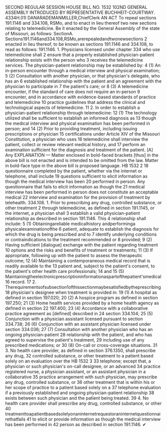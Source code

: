 SECOND REGULAR SESSION
HOUSE BILL NO. 1532
102ND GENERAL ASSEMBLY
INTRODUCED BY REPRESENTATIVE BUCHHEIT-COURTWAY.
4334H.01I DANARADEMANMILLER,ChiefClerk
AN ACT
To repeal sections 191.1146 and 334.108, RSMo, and to enact in lieu thereof two new
sections relating to telemedicine.
Be it enacted by the General Assembly of the state of Missouri, as follows:
SectionA. Sections191.1146and334.108,RSMo,arerepealedandtwonewsections
2 enacted in lieu thereof, to be known as sections 191.1146 and 334.108, to read as follows:
191.1146. 1. Physicians licensed under chapter 334 who use telemedicine shall
2 ensure that a properly established physician-patient relationship exists with the person who
3 receives the telemedicine services. The physician-patient relationship may be established by:
4 (1) An in-person encounter through a medical interview and physical examination;
5 (2) Consultation with another physician, or that physician's delegate, who has an
6 established relationship with the patient and an agreement with the physician to participate in
7 the patient's care; or
8 (3) A telemedicine encounter, if the standard of care does not require an in-person
9 encounter, and in accordance with evidence-based standards of practice and telemedicine
10 practice guidelines that address the clinical and technological aspects of telemedicine.
11 2. In order to establish a physician-patient relationship through telemedicine:
12 (1) The technology utilized shall be sufficient to establish an informed diagnosis as
13 though the medical interview and physical examination has been performed in person; and
14 (2) Prior to providing treatment, including issuing prescriptions or physician
15 certifications under Article XIV of the Missouri Constitution, a physician who uses
16 telemedicine shall interview the patient, collect or review relevant medical history, and
17 perform an examination sufficient for the diagnosis and treatment of the patient. [A] Any
EXPLANATION — Matter enclosed in bold-faced brackets [thus] in the above bill is not enacted and is
intended to be omitted from the law. Matter in bold-face type in the above bill is proposed language.
HB 1532 2
18 questionnaire completed by the patient, whether via the internet or telephone, shall include
19 questions sufficient to elicit information as though the medical interview has been
20 performed in person. Any questionnaire that fails to elicit information as though the
21 medical interview has been performed in person does not constitute an acceptable medical
22 interview and examination for the provision of treatment by telehealth.
334.108. 1. Prior to prescribing any drug, controlled substance, or other treatment
2 through telemedicine, as defined in section 191.1145, or the internet, a physician shall
3 establish a valid physician-patient relationship as described in section 191.1146. This
4 relationship shall include:
5 (1) Obtainingareliable medicalhistory andperforminga physicalexaminationofthe
6 patient, adequate to establish the diagnosis for which the drug is being prescribed and to
7 identify underlying conditions or contraindications to the treatment recommended or
8 provided;
9 (2) Having sufficient [dialogue] exchange with the patient regarding treatment
10 options and the risks and benefits of treatment or treatments;
11 (3) If appropriate, following up with the patient to assess the therapeutic outcome;
12 (4) Maintaining a contemporaneous medical record that is readily available to the
13 patient and, subject to the patient's consent, to the patient's other health care professionals;
14 and
15 (5) Maintainingtheelectronicprescriptioninformationaspartofthepatient'smedical
16 record.
17 2. Therequirementsofsubsection1ofthissectionmaybesatisfiedbytheprescribing
18 physician's designee when treatment is provided in:
19 (1) A hospital as defined in section 197.020;
20 (2) A hospice program as defined in section 197.250;
21 (3) Home health services provided by a home health agency as defined in section
22 197.400;
23 (4) Accordance with a collaborative practice agreement as [defined] described in
24 section 334.104;
25 (5) Conjunction with a physician assistant licensed pursuant to section 334.738;
26 (6) Conjunction with an assistant physician licensed under section 334.036;
27 (7) Consultation with another physician who has an ongoing physician-patient
28 relationship with the patient, and who has agreed to supervise the patient's treatment,
29 including use of any prescribed medications; or
30 (8) On-call or cross-coverage situations.
31 3. No health care provider, as defined in section 376.1350, shall prescribe any drug,
32 controlled substance, or other treatment to a patient based solely on an evaluation over the
HB 1532 3
33 telephone; except that, a physician or such physician's on-call designee, or an advanced
34 practice registered nurse, a physician assistant, or an assistant physician in a collaborative
35 practice arrangement with such physician, may prescribe any drug, controlled substance, or
36 other treatment that is within his or her scope of practice to a patient based solely on a
37 telephone evaluation if a previously established and ongoing physician-patient relationship
38 exists between such physician and the patient being treated.
39 4. No health care provider shall prescribe any drug, controlled substance, or other
40 treatmenttoapatientbasedsolelyonaninternetrequestoraninternetquestionnairethatfails
41 to elicit or provide information as though the medical interview has been performed in
42 person as described in section 191.1146.
✔